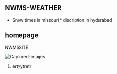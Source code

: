 ## NWMS-WEATHER

* Snow times in missouri *
discription in hyderabad

## homepage

[NWMSSITE](https://www.nwmissouri.edu/wellness/faq.htm)

![Captured-images](https://en.wikipedia.org/wiki/Northwest_Missouri_State_University#/media/File:NW_Missouri_State_seal.png)


1. ertyytretr

